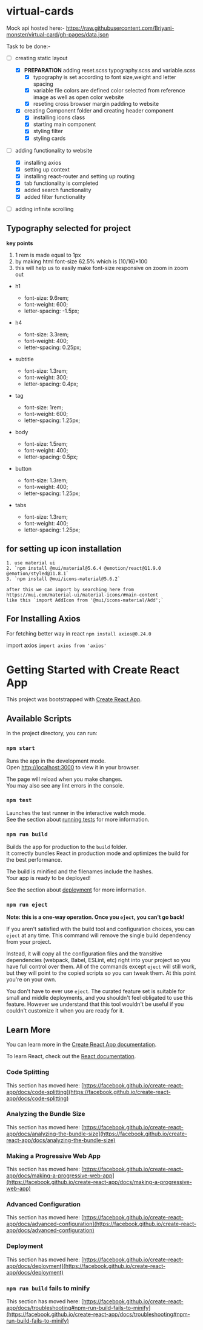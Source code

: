 # virtual-cards

Mock api hosted here:- https://raw.githubusercontent.com/Briyani-monster/virtual-card/gh-pages/data.json

Task to be done:-

- [ ] creating static layout

  - [x] **PREPARATION** adding reset.scss typography.scss and variable.scss
    - [x] typography is set according to font size,weight and letter spacing
    - [x] variable file colors are defined color selected from reference image as well as open color website
    - [x] reseting cross browser margin padding to website
  - [x] creating Component folder and creating header component
    - [x] installing icons class
    - [x] starting main component
    - [x] styling filter
    - [x] styling cards

- [ ] adding functionality to website
  - [x] installing axios
  - [x] setting up context
  - [x] installing react-router and setting up routing
  - [x] tab functionality is completed
  - [x] added search functionality
  - [x] added filter functionality
- [ ] adding infinite scrolling

## Typography selected for project

**key points**

1. 1 rem is made equal to 1px
2. by making html font-size 62.5% which is (10/16)\*100
3. this will help us to easily make font-size responsive on zoom in zoom out

- h1

  - font-size: 9.6rem;
  - font-weight: 600;
  - letter-spacing: -1.5px;

- h4

  - font-size: 3.3rem;
  - font-weight: 400;
  - letter-spacing: 0.25px;

- subtitle

  - font-size: 1.3rem;
  - font-weight: 300;
  - letter-spacing: 0.4px;

- tag

  - font-size: 1rem;
  - font-weight: 600;
  - letter-spacing: 1.25px;

- body

  - font-size: 1.5rem;
  - font-weight: 400;
  - letter-spacing: 0.5px;

- button

  - font-size: 1.3rem;
  - font-weight: 400;
  - letter-spacing: 1.25px;

- tabs
  - font-size: 1.3rem;
  - font-weight: 400;
  - letter-spacing: 1.25px;

## for setting up icon installation

    1. use material ui
    2. `npm install @mui/material@5.6.4 @emotion/react@11.9.0 @emotion/styled@11.8.1`
    3. `npm install @mui/icons-material@5.6.2`

    after this we can import by searching here from https://mui.com/material-ui/material-icons/#main-content
    like this `import AddIcon from '@mui/icons-material/Add';`

## For Installing Axios

For fetching better way in react
`npm install axios@0.24.0`

import axios
`import axios from 'axios'`

# Getting Started with Create React App

This project was bootstrapped with [Create React App](https://github.com/facebook/create-react-app).

## Available Scripts

In the project directory, you can run:

### `npm start`

Runs the app in the development mode.\
Open [http://localhost:3000](http://localhost:3000) to view it in your browser.

The page will reload when you make changes.\
You may also see any lint errors in the console.

### `npm test`

Launches the test runner in the interactive watch mode.\
See the section about [running tests](https://facebook.github.io/create-react-app/docs/running-tests) for more information.

### `npm run build`

Builds the app for production to the `build` folder.\
It correctly bundles React in production mode and optimizes the build for the best performance.

The build is minified and the filenames include the hashes.\
Your app is ready to be deployed!

See the section about [deployment](https://facebook.github.io/create-react-app/docs/deployment) for more information.

### `npm run eject`

**Note: this is a one-way operation. Once you `eject`, you can't go back!**

If you aren't satisfied with the build tool and configuration choices, you can `eject` at any time. This command will remove the single build dependency from your project.

Instead, it will copy all the configuration files and the transitive dependencies (webpack, Babel, ESLint, etc) right into your project so you have full control over them. All of the commands except `eject` will still work, but they will point to the copied scripts so you can tweak them. At this point you're on your own.

You don't have to ever use `eject`. The curated feature set is suitable for small and middle deployments, and you shouldn't feel obligated to use this feature. However we understand that this tool wouldn't be useful if you couldn't customize it when you are ready for it.

## Learn More

You can learn more in the [Create React App documentation](https://facebook.github.io/create-react-app/docs/getting-started).

To learn React, check out the [React documentation](https://reactjs.org/).

### Code Splitting

This section has moved here: [https://facebook.github.io/create-react-app/docs/code-splitting](https://facebook.github.io/create-react-app/docs/code-splitting)

### Analyzing the Bundle Size

This section has moved here: [https://facebook.github.io/create-react-app/docs/analyzing-the-bundle-size](https://facebook.github.io/create-react-app/docs/analyzing-the-bundle-size)

### Making a Progressive Web App

This section has moved here: [https://facebook.github.io/create-react-app/docs/making-a-progressive-web-app](https://facebook.github.io/create-react-app/docs/making-a-progressive-web-app)

### Advanced Configuration

This section has moved here: [https://facebook.github.io/create-react-app/docs/advanced-configuration](https://facebook.github.io/create-react-app/docs/advanced-configuration)

### Deployment

This section has moved here: [https://facebook.github.io/create-react-app/docs/deployment](https://facebook.github.io/create-react-app/docs/deployment)

### `npm run build` fails to minify

This section has moved here: [https://facebook.github.io/create-react-app/docs/troubleshooting#npm-run-build-fails-to-minify](https://facebook.github.io/create-react-app/docs/troubleshooting#npm-run-build-fails-to-minify)
